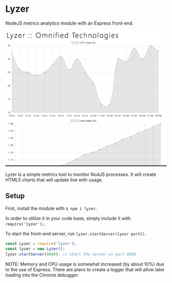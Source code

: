 # Lyzer
NodeJS metrics analytics module with an Express front-end.

![Lyzer Screenshot](/lyzer.png)

Lyzer is a simple metrics tool to monitor NodJS processes. It will create HTML5 charts that will update live with usage.

## Setup

First, install the module with `$ npm i lyzer`.

In order to utilize it in your code base, simply include it with `require('lyzer');`.

To start the front-end server, run `lyzer.startServer([your port])`.

```javascript
const Lyzer = require('lyzer');
const lyzer = new Lyzer();
lyzer.startServer(8080); // start the server on port 8080
```

NOTE: Memory and CPU usage is somewhat increased (by about 10%) due to the use of Express. There are plans to create a logger that will allow later loading into the Chrome debugger.